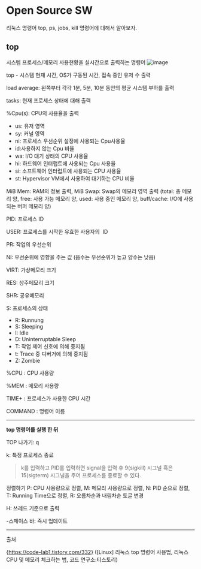 # Open Source SW
리눅스 명령어 top, ps, jobs, kill 명령어에 대해서 알아보자.

**top**
---
시스템 프로세스/메모리 사용현황을 실시간으로 출력하는 명령어
![image](https://github.com/thddbswl/opensourceSW/assets/115966686/deb4c41f-f3cc-42b8-863c-96aad39f8466)

top - 시스템 현재 시간, OS가 구동된 시간, 접속 중인 유저 수 출력

load average:  왼쪽부터 각각 1분, 5분, 10분 동안의 평균 시스템 부하를 출력

tasks: 현재 프로세스 상태에 대해 출력

%Cpu(s): CPU의 사용율을 출력
- us: 유저 영역
- sy: 커널 영역
- ni: 프로세스 우선순위 설정에 사용되는 Cpu사용율
- id:사용하지 않는 Cpu 비율
- wa: I/O 대기 상태의 CPU 사용율
- hi: 하드웨어 인터럽트에 사용되는 Cpu 사용율
- si: 소프트웨어 인터럽트에 사용되는 CPU  사용율
- st: Hypervisor VM에서 사용하여 대기하는 CPU 비율

MiB Mem: RAM의 정보 출력, MiB Swap: Swap의 메모리 영역 출력 (total: 총 메모리 양, free: 사용 가능 메모리 양, used: 사용 중인 메모리 양, buff/cache: I/O에 사용되는 버퍼 메모리 양)

PID: 프로세스 ID

USER: 프로세스를 시작한 유효한 사용자의  ID

PR: 작업의 우선순위

NI: 우선순위에 영향을 주는 값 (음수는 우선순위가 높고 양수는 낮음)

VIRT: 가상메모리 크기

RES: 상주메모리 크기

SHR: 공유메모리

S: 프로세스의 상태
- R: Runnung
- S: Sleeping
- I: Idle
- D: Uninterruptable Sleep
- T: 작업 제어 신호에 의해 중지됨
- t: Trace 중 디버거에 의해 중지됨
- Z: Zombie

%CPU : CPU 사용량

%MEM : 메모리 사용량

TIME+ : 프로세스가 사용한 CPU 시간

COMMAND : 명령어 이름

---
**top 명령어를 실행 한 뒤**

TOP 나가기: q

k: 특정 프로세스 종료
>k를 입력하고 PID를 입력하면 signal을 입력 후  9(sigkill) 시그널 혹은 15(sigterm) 시그널을 주어 프로세스를 종료할 수 있다.
>

정렬하기
P: CPU 사용량으로 정렬, M: 메모리 사용량으로 정렬, N: PID 순으로 정렬, T: Running Time으로 정렬, R: 오름차순과 내림차순 토글 변경

H: 쓰레드 기준으로 출력

-스페이스 바: 즉시 업데이트

---

출처

{https://code-lab1.tistory.com/332} ([Linux] 리눅스 top 명령어 사용법, 리눅스 CPU 및 메모리 체크하는 법, 코드 연구소:티스토리)
